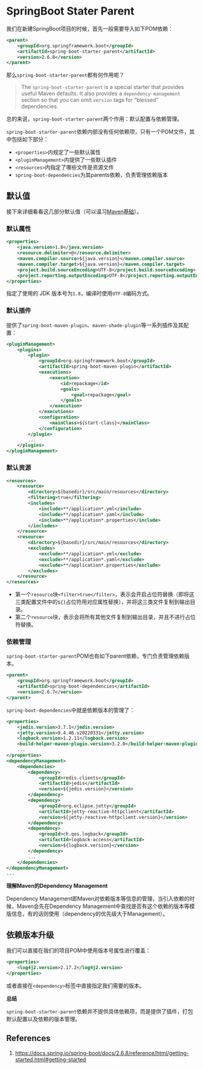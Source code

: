 # SpringBoot Stater Parent

我们在新建SpringBoot项目的时候，首先一般需要导入如下POM依赖：

```xml
<parent>
    <groupId>org.springframework.boot</groupId>
    <artifactId>spring-boot-starter-parent</artifactId>
    <version>2.6.8</version>
</parent>
```

那么`spring-boot-starter-parent`都有何作用呢？

> The `spring-boot-starter-parent` is a special starter that provides useful Maven defaults. It also provides a `dependency-management` section so that you can omit `version` tags for “blessed” dependencies.

总的来说，`spring-boot-starter-parent`两个作用：默认配置与依赖管理。

`spring-boot-starter-parent`依赖内部没有任何依赖项，只有一个POM文件，其中包括如下部分：

- `<properties>`内规定了一些默认属性
- `<pluginManagement>`内提供了一些默认插件
- `<resources>`内指定了哪些文件是资源文件
- `spring-boot-dependencies`为其parents依赖，负责管理依赖版本

## 默认值

接下来详细看看这几部分默认值（可以温习[Maven基础](../../工具/Build/Maven.md)）。

### 默认属性

```xml
<properties>
    <java.version>1.8</java.version>
    <resource.delimiter>@</resource.delimiter>
    <maven.compiler.source>${java.version}</maven.compiler.source>
    <maven.compiler.target>${java.version}</maven.compiler.target>
    <project.build.sourceEncoding>UTF-8</project.build.sourceEncoding>
    <project.reporting.outputEncoding>UTF-8</project.reporting.outputEncoding>
</properties>
```

指定了使用的 JDK 版本号为`1.8`，编译时使用`UTF-8`编码方式。

### 默认插件

提供了`spring-boot-maven-plugin`、`maven-shade-plugin`等一系列插件及其配置：

```xml
<pluginManagement>
    <plugins>
        <plugin>
            <groupId>org.springframework.boot</groupId>
            <artifactId>spring-boot-maven-plugin</artifactId>
            <executions>
                <execution>
                    <id>repackage</id>
                    <goals>
                        <goal>repackage</goal>
                    </goals>
                </execution>
            </executions>
            <configuration>
                <mainClass>${start-class}</mainClass>
            </configuration>
        </plugin>
		...
    </plugins>
</pluginManagement>
```

### 默认资源

```xml
<resources>
    <resource>
        <directory>${basedir}/src/main/resources</directory>
        <filtering>true</filtering>
        <includes>
            <include>**/application*.yml</include>
            <include>**/application*.yaml</include>
            <include>**/application*.properties</include>
        </includes>
    </resource>
    <resource>
        <directory>${basedir}/src/main/resources</directory>
        <excludes>
            <exclude>**/application*.yml</exclude>
            <exclude>**/application*.yaml</exclude>
            <exclude>**/application*.properties</exclude>
        </excludes>
    </resource>
</resources>
```

- 第一个`resource`块`<filter>true</filter>`，表示会开启占位符替换（即将这三类配置文件中的`${}`占位符用对应属性替换），并将这三类文件复制到输出目录。
- 第二个`resource`块，表示会将所有其他文件复制到输出目录，并且不进行占位符替换。

### 依赖管理

`spring-boot-starter-parent`POM也有如下parent依赖，专门负责管理依赖版本。

```xml
<parent>
    <groupId>org.springframework.boot</groupId>
    <artifactId>spring-boot-dependencies</artifactId>
    <version>2.6.7</version>
</parent>
```

`spring-boot-dependencies`中就是依赖版本的管理了：

```xml
<properties>
    <jedis.version>3.7.1</jedis.version>
    <jetty.version>9.4.46.v20220331</jetty.version>
    <logback.version>1.2.11</logback.version>
    <build-helper-maven-plugin.version>3.2.0</build-helper-maven-plugin.version>
    ...
</properties>
<dependencyManagement>
    <dependencies>
        <dependency>
            <groupId>redis.clients</groupId>
            <artifactId>jedis</artifactId>
            <version>${jedis.version}</version>
        </dependency>
        <dependency>
            <groupId>org.eclipse.jetty</groupId>
            <artifactId>jetty-reactive-httpclient</artifactId>
            <version>${jetty-reactive-httpclient.version}</version>
        </dependency>      
        <dependency>
            <groupId>ch.qos.logback</groupId>
            <artifactId>logback-access</artifactId>
            <version>${logback.version}</version>
        </dependency>
        ...
    </dependencies>
</dependencyManagement>
...
```

**理解Maven的Dependency Management**

Dependency Management即Maven对依赖版本等信息的管理，当引入依赖的时候，Maven会先在Dependency Management中查找是否有这个依赖的版本等模版信息，有的话则使用（dependency的优先级大于Management）。

## 依赖版本升级

我们可以直接在我们的项目POM中使用版本号属性进行覆盖：

```xml
<properties>
    <log4j2.version>2.17.2</log4j2.version>
</properties>
```

或者直接在`<dependency>`标签中直接指定我们需要的版本。

**总结**

`spring-boot-starter-parent`依赖并不提供具体依赖项，而是提供了插件，打包默认配置以及依赖的版本管理。

## References

1. https://docs.spring.io/spring-boot/docs/2.6.8/reference/html/getting-started.html#getting-started
